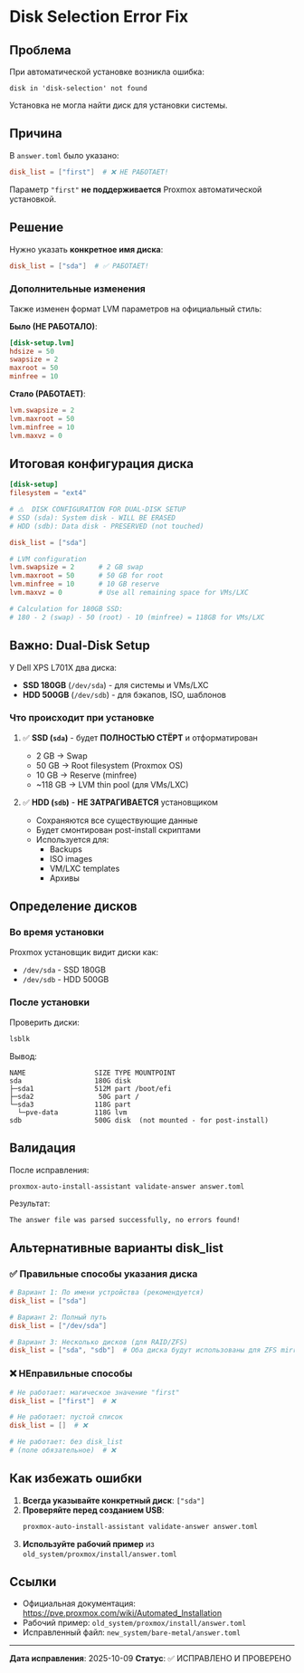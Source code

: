 # Disk Selection Error Fix

## Проблема

При автоматической установке возникла ошибка:
```
disk in 'disk-selection' not found
```

Установка не могла найти диск для установки системы.

## Причина

В `answer.toml` было указано:
```toml
disk_list = ["first"]  # ❌ НЕ РАБОТАЕТ!
```

Параметр `"first"` **не поддерживается** Proxmox автоматической установкой.

## Решение

Нужно указать **конкретное имя диска**:
```toml
disk_list = ["sda"]  # ✅ РАБОТАЕТ!
```

### Дополнительные изменения

Также изменен формат LVM параметров на официальный стиль:

**Было (НЕ РАБОТАЛО)**:
```toml
[disk-setup.lvm]
hdsize = 50
swapsize = 2
maxroot = 50
minfree = 10
```

**Стало (РАБОТАЕТ)**:
```toml
lvm.swapsize = 2
lvm.maxroot = 50
lvm.minfree = 10
lvm.maxvz = 0
```

## Итоговая конфигурация диска

```toml
[disk-setup]
filesystem = "ext4"

# ⚠️  DISK CONFIGURATION FOR DUAL-DISK SETUP
# SSD (sda): System disk - WILL BE ERASED
# HDD (sdb): Data disk - PRESERVED (not touched)

disk_list = ["sda"]

# LVM configuration
lvm.swapsize = 2      # 2 GB swap
lvm.maxroot = 50      # 50 GB for root
lvm.minfree = 10      # 10 GB reserve
lvm.maxvz = 0         # Use all remaining space for VMs/LXC

# Calculation for 180GB SSD:
# 180 - 2 (swap) - 50 (root) - 10 (minfree) = 118GB for VMs/LXC
```

## Важно: Dual-Disk Setup

У Dell XPS L701X два диска:
- **SSD 180GB** (`/dev/sda`) - для системы и VMs/LXC
- **HDD 500GB** (`/dev/sdb`) - для бэкапов, ISO, шаблонов

### Что происходит при установке

1. ✅ **SSD (`sda`)** - будет **ПОЛНОСТЬЮ СТЁРТ** и отформатирован
   - 2 GB → Swap
   - 50 GB → Root filesystem (Proxmox OS)
   - 10 GB → Reserve (minfree)
   - ~118 GB → LVM thin pool (для VMs/LXC)

2. ✅ **HDD (`sdb`)** - **НЕ ЗАТРАГИВАЕТСЯ** установщиком
   - Сохраняются все существующие данные
   - Будет смонтирован post-install скриптами
   - Используется для:
     - Backups
     - ISO images
     - VM/LXC templates
     - Архивы

## Определение дисков

### Во время установки

Proxmox установщик видит диски как:
- `/dev/sda` - SSD 180GB
- `/dev/sdb` - HDD 500GB

### После установки

Проверить диски:
```bash
lsblk
```

Вывод:
```
NAME                 SIZE TYPE MOUNTPOINT
sda                  180G disk
├─sda1               512M part /boot/efi
├─sda2                50G part /
└─sda3               118G part
  └─pve-data         118G lvm
sdb                  500G disk  (not mounted - for post-install)
```

## Валидация

После исправления:
```bash
proxmox-auto-install-assistant validate-answer answer.toml
```

Результат:
```
The answer file was parsed successfully, no errors found!
```

## Альтернативные варианты disk_list

### ✅ Правильные способы указания диска

```toml
# Вариант 1: По имени устройства (рекомендуется)
disk_list = ["sda"]

# Вариант 2: Полный путь
disk_list = ["/dev/sda"]

# Вариант 3: Несколько дисков (для RAID/ZFS)
disk_list = ["sda", "sdb"]  # Оба диска будут использованы для ZFS mirror
```

### ❌ НЕправильные способы

```toml
# Не работает: магическое значение "first"
disk_list = ["first"]  # ❌

# Не работает: пустой список
disk_list = []  # ❌

# Не работает: без disk_list
# (поле обязательное)  # ❌
```

## Как избежать ошибки

1. **Всегда указывайте конкретный диск**: `["sda"]`
2. **Проверяйте перед созданием USB**:
   ```bash
   proxmox-auto-install-assistant validate-answer answer.toml
   ```
3. **Используйте рабочий пример** из `old_system/proxmox/install/answer.toml`

## Ссылки

- Официальная документация: https://pve.proxmox.com/wiki/Automated_Installation
- Рабочий пример: `old_system/proxmox/install/answer.toml`
- Исправленный файл: `new_system/bare-metal/answer.toml`

---

**Дата исправления**: 2025-10-09
**Статус**: ✅ ИСПРАВЛЕНО И ПРОВЕРЕНО
